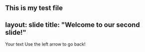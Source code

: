 This is my test file
---
layout: slide
title: "Welcome to our second slide!"
---
Your text
Use the left arrow to go back!
